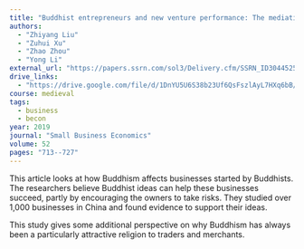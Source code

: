 ```yaml
---
title: "Buddhist entrepreneurs and new venture performance: The mediating role of entrepreneurial risk-taking"
authors:
  - "Zhiyang Liu"
  - "Zuhui Xu"
  - "Zhao Zhou"
  - "Yong Li"
external_url: "https://papers.ssrn.com/sol3/Delivery.cfm/SSRN_ID3044525_code651404.pdf?abstractid=3044525&mirid=1"
drive_links:
  - "https://drive.google.com/file/d/1DnYU5U6S38b23Uf6QsFszlAyL7HXq6bB/view?usp=drive_link"
course: medieval
tags:
  - business
  - becon
year: 2019
journal: "Small Business Economics"
volume: 52
pages: "713--727"
---
```


This article looks at how Buddhism affects businesses started by Buddhists. The researchers believe Buddhist ideas can help these businesses succeed, partly by encouraging the owners to take risks. They studied over 1,000 businesses in China and found evidence to support their ideas.

This study gives some additional perspective on why Buddhism has always been a particularly attractive religion to traders and merchants.
